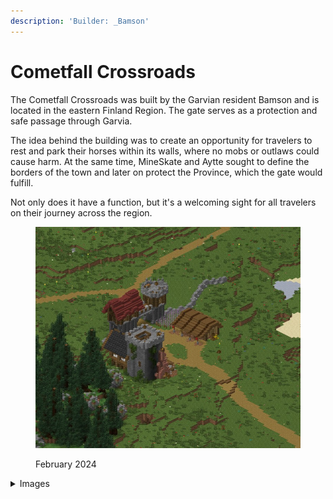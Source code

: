 ```yaml
---
description: 'Builder: _Bamson'
---
```


# Cometfall Crossroads

The Cometfall Crossroads was built by the Garvian resident Bamson and is located in the eastern Finland Region. The gate serves as a protection and safe passage through Garvia.

The idea behind the building was to create an opportunity for travelers to rest and park their horses within its walls, where no mobs or outlaws could cause harm. At the same time, MineSkate and Aytte sought to define the borders of the town and later on protect the Province, which the gate would fulfill.

Not only does it have a function, but it's a welcoming sight for all travelers on their journey across the region.

<figure><img src="../../../../../../.gitbook/assets/image (2).png" alt="" width="563"><figcaption><p>February 2024</p></figcaption></figure>

<details>

<summary>Images</summary>



</details>

<figure><img src="../../../../../../.gitbook/assets/2023-10-03_17.49.06.png" alt=""><figcaption></figcaption></figure>

<figure><img src="../../../../../../.gitbook/assets/2023-10-03_17.39.15.png" alt=""><figcaption></figcaption></figure>
